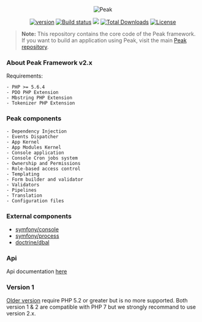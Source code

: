 <p align="center"><img src="http://francoislajoie.com/assets/img/peaklogo.jpg" alt="Peak"></p>
<p align="center">
<a href="https://packagist.org/packages/peakphp/framework"><img src="https://poser.pugx.org/peakphp/framework/version" alt="version"></a>
<a href="https://travis-ci.org/peakphp/framework"><img src="https://travis-ci.org/peakphp/framework.svg" alt="Build status"></a>
<a href="https://codeclimate.com/github/peakphp/framework"><img src="https://codeclimate.com/github/peakphp/framework/badges/gpa.svg" /></a>
<a href="https://packagist.org/packages/peakphp/framework"><img src="https://poser.pugx.org/peakphp/framework/downloads" alt="Total Downloads"></a>
<a href="https://github.com/peakphp/framework/blob/master/LICENSE.md"><img src="https://poser.pugx.org/peakphp/framework/license" alt="License"></a>
</p>

> **Note:** This repository contains the core code of the Peak framework. If you want to build an application using Peak, visit the main [Peak repository](https://github.com/peakphp/peak).

### About Peak Framework v2.x

Requirements:

    - PHP >= 5.6.4
    - PDO PHP Extension
    - Mbstring PHP Extension
    - Tokenizer PHP Extension

### Peak components
    - Dependency Injection
    - Events Dispatcher
    - App Kernel
    - App Modules Kernel
    - Console application
    - Console Cron jobs system
    - Ownership and Permissions
    - Role-based access control
    - Templating
    - Form builder and validator
    - Validators
    - Pipelines
    - Translation
    - Configuration files

### External components

   - [symfony/console](https://github.com/symfony/console)
   - [symfony/process](https://github.com/symfony/process)
   - [doctrine/dbal](https://github.com/doctrine/dbal)
   
### Api

Api documentation [here](http://api.peakframework.com)

### Version 1

[Older version](https://github.com/1Franck/Peak) require PHP 5.2 or greater but is no more supported. 
Both version 1 & 2 are compatible with PHP 7 but we strongly recommand to use version 2.x.




